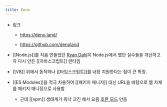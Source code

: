 ```yaml
---
title: Deno
---
```


- 링크
	 - https://deno.land/

	 - https://github.com/denoland

- [[Node.js]]를 처음 만들었던 [Ryan Dahl](https://github.com/ry)이 Node.js에서 했던 실수들을 개선하고자 다시 만든 [[자바스크립트]] 런타임

- [[V8]] 위에서 동작하나 [[타입스크립트]]를 내장 지원한다는 점이 큰 특징.

- [[ES Modules]]을 적극 차용하여 [[패키지 매니저]] 대신 URL을 바탕으로 웹 자체를 패키지 매니징으로 사용함
	 - 근데 [[npm]] 생태계가 워낙 크긴 해서 요즘 [호환 모드](https://deno.com/blog/v1.15#improving-node-compatibility) 만듬
